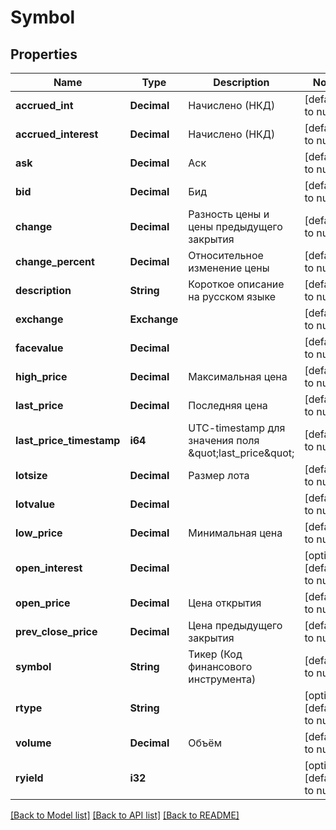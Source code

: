 # Symbol

## Properties
Name | Type | Description | Notes
------------ | ------------- | ------------- | -------------
**accrued_int** | **Decimal** | Начислено (НКД) | [default to null]
**accrued_interest** | **Decimal** | Начислено (НКД) | [default to null]
**ask** | **Decimal** | Аск | [default to null]
**bid** | **Decimal** | Бид | [default to null]
**change** | **Decimal** | Разность цены и цены предыдущего закрытия | [default to null]
**change_percent** | **Decimal** | Относительное изменение цены | [default to null]
**description** | **String** | Короткое описание на русском языке | [default to null]
**exchange** | **Exchange** |  | [default to null]
**facevalue** | **Decimal** |  | [default to null]
**high_price** | **Decimal** | Максимальная цена | [default to null]
**last_price** | **Decimal** | Последняя цена | [default to null]
**last_price_timestamp** | **i64** | UTC-timestamp для значения поля \&quot;last_price\&quot; | [default to null]
**lotsize** | **Decimal** | Размер лота | [default to null]
**lotvalue** | **Decimal** |  | [default to null]
**low_price** | **Decimal** | Минимальная цена | [default to null]
**open_interest** | **Decimal** |  | [optional] [default to null]
**open_price** | **Decimal** | Цена открытия | [default to null]
**prev_close_price** | **Decimal** | Цена предыдущего закрытия | [default to null]
**symbol** | **String** | Тикер (Код финансового инструмента) | [default to null]
**rtype** | **String** |  | [optional] [default to null]
**volume** | **Decimal** | Объём | [default to null]
**ryield** | **i32** |  | [optional] [default to null]

[[Back to Model list]](../README.md#documentation-for-models) [[Back to API list]](../README.md#documentation-for-api-endpoints) [[Back to README]](../README.md)

